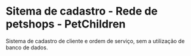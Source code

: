 # Sitema de cadastro - Rede de petshops - PetChildren
 Sistema de cadastro de cliente e ordem de serviço, sem a utilização de banco de dados.  

